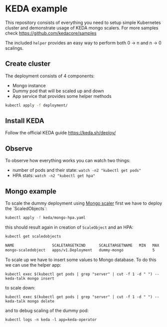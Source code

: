 # KEDA example

This repository consists of everything you need to setup simple Kubernetes 
cluster and demonstrate usage of KEDA mongo scalers. For more
samples check https://github.com/kedacore/samples

The included `helper` provides an easy way to perform both 0 -> n and n -> 0 scalings.  

## Create cluster
The deployment consists of 4 components:
- Mongo instance
- Dummy pod that will be scaled up and down
- App service that provides some helper methods
```sh
kubectl apply -f deployment/
```

## Install KEDA
Follow the official KEDA guide https://keda.sh/deploy/


## Observe
To observe how everything works you can watch two things:
- number of pods and their state: `watch -n2 "kubectl get pods"`
- HPA stats: `watch -n2 "kubectl get hpa"`



## Mongo example
To scale the dummy deployment using 
[Mongo scaler]([https://keda.sh/scalers/mysql/](https://keda.sh/docs/2.13/scalers/mongodb/)) first we have to
deploy the `ScaledObjects`:
```sh
kubectl apply -f keda/mongo-hpa.yaml
```
this should result again in creation of `ScaleObject` and an HPA:
```sh
kubectl get scaledobjects
```
```sh
NAME                 SCALETARGETKIND      SCALETARGETNAME   MIN   MAX   TRIGGERS   AUTHENTICATION          READY   ACTIVE   FALLBACK   PAUSED    AGE
mongo-scaledobject   apps/v1.Deployment   dummy-mongo             5     mongodb    mongodb-local-trigger   True    False    False      Unknown   1d
```

To scale up we have to insert some values to Mongo database. 
To do this we can use the helper app:
```shell script
kubectl exec $(kubectl get pods | grep "server" | cut -f 1 -d " ") -- keda-talk mongo insert
```
to scale down:
```shell script
kubectl exec $(kubectl get pods | grep "server" | cut -f 1 -d " ") -- keda-talk mongo delete
```
and to debug scaling of the dummy pod:
```shell script
kubectl logs -n keda -l app=keda-operator
```

